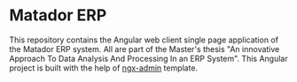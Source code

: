 # Matador ERP
This repository contains the Angular web client single page application 
of  the Matador ERP system. All are part of the Master's thesis "An innovative Approach To Data Analysis And
Processing In an ERP System". This Angular project is built with the help of [ngx-admin](https://akveo.github.io/ngx-admin/?utm_campaign=ngx_admin%20-%20home%20-%20ngx_admin%20github%20readme&utm_source=ngx_admin_material&utm_medium=referral&utm_content=github_readme)
template.
